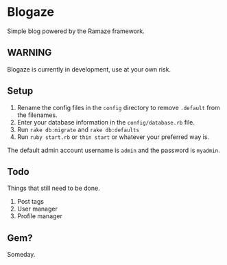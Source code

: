 Blogaze
========

Simple blog powered by the Ramaze framework.

WARNING
-------

Blogaze is currently in development, use at your own risk.

Setup
------

1. Rename the config files in the `config` directory to remove `.default` from the filenames.
2. Enter your database information in the `config/database.rb` file.
3. Run `rake db:migrate` and `rake db:defaults`
4. Run `ruby start.rb` or `thin start` or whatever your preferred way is.

The default admin account username is `admin` and the password is `myadmin`.

Todo
------

Things that still need to be done.

1. Post tags
2. User manager
3. Profile manager

Gem?
------

Someday.
